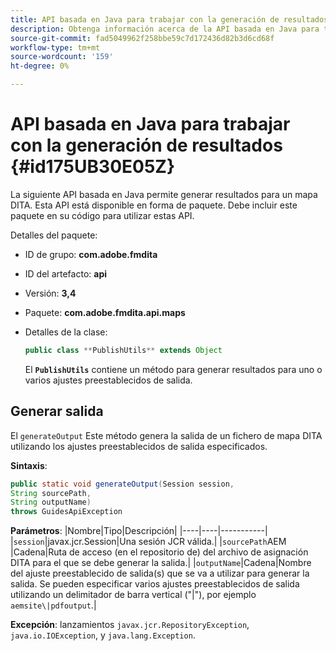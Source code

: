 ```yaml
---
title: API basada en Java para trabajar con la generación de resultados
description: Obtenga información acerca de la API basada en Java para trabajar con la generación de resultados
source-git-commit: fad5049962f258bbe59c7d172436d82b3d6cd68f
workflow-type: tm+mt
source-wordcount: '159'
ht-degree: 0%

---
```



# API basada en Java para trabajar con la generación de resultados {#id175UB30E05Z}

La siguiente API basada en Java permite generar resultados para un mapa DITA. Esta API está disponible en forma de paquete. Debe incluir este paquete en su código para utilizar estas API.

Detalles del paquete:

- ID de grupo: **com.adobe.fmdita**

- ID del artefacto: **api**

- Versión: **3,4**

- Paquete: ****com.adobe.fmdita.api.maps****

- Detalles de la clase:

  ```JAVA
  public class **PublishUtils** extends Object
  ```

  El **`PublishUtils`** contiene un método para generar resultados para uno o varios ajustes preestablecidos de salida.


## Generar salida

El ``generateOutput`` Este método genera la salida de un fichero de mapa DITA utilizando los ajustes preestablecidos de salida especificados.

**Sintaxis**:

```JAVA
public static void generateOutput(Session session,
String sourcePath,
String outputName)
throws GuidesApiException
```

**Parámetros**: |Nombre|Tipo|Descripción| |----|----|-----------| |`session`|javax.jcr.Session|Una sesión JCR válida.| |``sourcePath``AEM |Cadena|Ruta de acceso \(en el repositorio de\) del archivo de asignación DITA para el que se debe generar la salida.| |``outputName``|Cadena|Nombre del ajuste preestablecido de salida\(s\) que se va a utilizar para generar la salida. Se pueden especificar varios ajustes preestablecidos de salida utilizando un delimitador de barra vertical \(&quot;\|&quot;\), por ejemplo `aemsite\|pdfoutput`.|

**Excepción**: lanzamientos ``javax.jcr.RepositoryException``, `java.io.IOException`, y `java.lang.Exception`.

